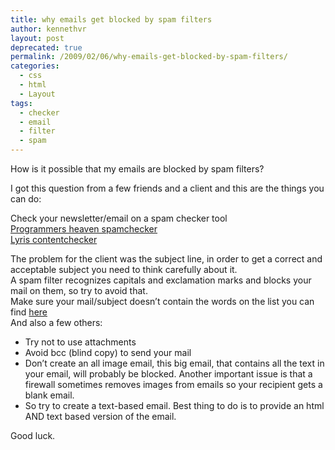 ```yaml
---
title: why emails get blocked by spam filters
author: kennethvr
layout: post
deprecated: true
permalink: /2009/02/06/why-emails-get-blocked-by-spam-filters/
categories:
  - css
  - html
  - Layout
tags:
  - checker
  - email
  - filter
  - spam
---
```

How is it possible that my emails are blocked by spam filters?

I got this question from a few friends and a client and this are the things you can do:

Check your newsletter/email on a spam checker tool  
<a href="http://www.programmersheaven.com/webtools/Spam-Checker/spamchecker.aspx" target="_blank">Programmers heaven spamchecker</a>  
<a href="http://web0.lyris.com/resources/contentchecker/" target="_blank">Lyris contentchecker</a>

The problem for the client was the subject line, in order to get a correct and acceptable subject you need to think carefully about it.  
A spam filter recognizes capitals and exclamation marks and blocks your mail on them, so try to avoid that.  
Make sure your mail/subject doesn’t contain the words on the list you can find <a href="http://www.andreaoneill.com/spamtriggers.html" target="_blank">here </a>  
And also a few others:

  * Try not to use attachments
  * Avoid bcc (blind copy) to send your mail
  * Don’t create an all image email, this big email, that contains all the text in your email, will probably be blocked. Another important issue is that a firewall sometimes removes images from emails so your recipient gets a blank email.
  * So try to create a text-based email. Best thing to do is to provide an html AND text based version of the email.

Good luck.